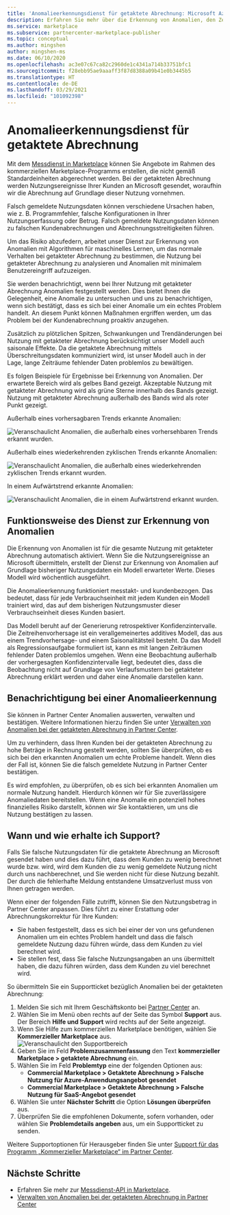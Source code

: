 ```yaml
---
title: 'Anomalieerkennungsdienst für getaktete Abrechnung: Microsoft Azure Marketplace'
description: Erfahren Sie mehr über die Erkennung von Anomalien, den Zeitpunkt des Versands von Benachrichtigungen, den Umgang damit und über Supportoptionen.
ms.service: marketplace
ms.subservice: partnercenter-marketplace-publisher
ms.topic: conceptual
ms.author: mingshen
author: mingshen-ms
ms.date: 06/10/2020
ms.openlocfilehash: ac3e07c67ca82c2960de1c4341a714b33751bfc1
ms.sourcegitcommit: f28ebb95ae9aaaff3f87d8388a09b41e0b3445b5
ms.translationtype: HT
ms.contentlocale: de-DE
ms.lasthandoff: 03/29/2021
ms.locfileid: "101092398"
---
```

# <a name="anomaly-detection-service-for-metered-billing"></a>Anomalieerkennungsdienst für getaktete Abrechnung

Mit dem [Messdienst in Marketplace](marketplace-metering-service-apis-faq.md) können Sie Angebote im Rahmen des kommerziellen Marketplace-Programms erstellen, die nicht gemäß Standardeinheiten abgerechnet werden. Bei der getakteten Abrechnung werden Nutzungsereignisse Ihrer Kunden an Microsoft gesendet, woraufhin wir die Abrechnung auf Grundlage dieser Nutzung vornehmen.

Falsch gemeldete Nutzungsdaten können verschiedene Ursachen haben, wie z. B. Programmfehler, falsche Konfigurationen in Ihrer Nutzungserfassung oder Betrug. Falsch gemeldete Nutzungsdaten können zu falschen Kundenabrechnungen und Abrechnungsstreitigkeiten führen.

Um das Risiko abzufedern, arbeitet unser Dienst zur Erkennung von Anomalien mit Algorithmen für maschinelles Lernen, um das normale Verhalten bei getakteter Abrechnung zu bestimmen, die Nutzung bei getakteter Abrechnung zu analysieren und Anomalien mit minimalem Benutzereingriff aufzuzeigen.

Sie werden benachrichtigt, wenn bei Ihrer Nutzung mit getakteter Abrechnung Anomalien festgestellt werden. Dies bietet Ihnen die Gelegenheit, eine Anomalie zu untersuchen und uns zu benachrichtigen, wenn sich bestätigt, dass es sich bei einer Anomalie um ein echtes Problem handelt. An diesem Punkt können Maßnahmen ergriffen werden, um das Problem bei der Kundenabrechnung proaktiv anzugehen.

Zusätzlich zu plötzlichen Spitzen, Schwankungen und Trendänderungen bei Nutzung mit getakteter Abrechnung berücksichtigt unser Modell auch saisonale Effekte. Da die getaktete Abrechnung mittels Überschreitungsdaten kommuniziert wird, ist unser Modell auch in der Lage, lange Zeiträume fehlender Daten problemlos zu bewältigen.

Es folgen Beispiele für Ergebnisse bei Erkennung von Anomalien. Der erwartete Bereich wird als gelbes Band gezeigt. Akzeptable Nutzung mit getakteter Abrechnung wird als grüne Sterne innerhalb des Bands gezeigt. Nutzung mit getakteter Abrechnung außerhalb des Bands wird als roter Punkt gezeigt.  

Außerhalb eines vorhersagbaren Trends erkannte Anomalien:

![Veranschaulicht Anomalien, die außerhalb eines vorhersehbaren Trends erkannt wurden.](media/anomaly-1.png)

Außerhalb eines wiederkehrenden zyklischen Trends erkannte Anomalien:

![Veranschaulicht Anomalien, die außerhalb eines wiederkehrenden zyklischen Trends erkannt wurden.](media/anomaly-2.png)

In einem Aufwärtstrend erkannte Anomalien:

![Veranschaulicht Anomalien, die in einem Aufwärtstrend erkannt wurden.](media/anomaly-3.png)

## <a name="how-anomaly-detection-service-works"></a>Funktionsweise des Dienst zur Erkennung von Anomalien

Die Erkennung von Anomalien ist für die gesamte Nutzung mit getakteter Abrechnung automatisch aktiviert. Wenn Sie die Nutzungsereignisse an Microsoft übermitteln, erstellt der Dienst zur Erkennung von Anomalien auf Grundlage bisheriger Nutzungsdaten ein Modell erwarteter Werte. Dieses Modell wird wöchentlich ausgeführt.

Die Anomalieerkennung funktioniert messtakt- und kundenbezogen. Das bedeutet, dass für jede Verbrauchseinheit mit jedem Kunden ein Modell trainiert wird, das auf dem bisherigen Nutzungsmuster dieser Verbrauchseinheit dieses Kunden basiert.

Das Modell beruht auf der Generierung retrospektiver Konfidenzintervalle. Die Zeitreihenvorhersage ist ein verallgemeinertes additives Modell, das aus einem Trendvorhersage- und einem Saisonalitätsteil besteht. Da das Modell als Regressionsaufgabe formuliert ist, kann es mit langen Zeiträumen fehlender Daten problemlos umgehen. Wenn eine Beobachtung außerhalb der vorhergesagten Konfidenzintervalle liegt, bedeutet dies, dass die Beobachtung nicht auf Grundlage von Verlaufsmustern bei getakteter Abrechnung erklärt werden und daher eine Anomalie darstellen kann.

## <a name="anomaly-detection-notification"></a>Benachrichtigung bei einer Anomalieerkennung

Sie können in Partner Center Anomalien auswerten, verwalten und bestätigen. Weitere Informationen hierzu finden Sie unter [Verwalten von Anomalien bei der getakteten Abrechnung in Partner Center](../anomaly-detection.md).

Um zu verhindern, dass Ihren Kunden bei der getakteten Abrechnung zu hohe Beträge in Rechnung gestellt werden, sollten Sie überprüfen, ob es sich bei den erkannten Anomalien um echte Probleme handelt. Wenn dies der Fall ist, können Sie die falsch gemeldete Nutzung in Partner Center bestätigen.

Es wird empfohlen, zu überprüfen, ob es sich bei erkannten Anomalien um normale Nutzung handelt. Hierdurch können wir für Sie zuverlässigere Anomaliedaten bereitstellen. Wenn eine Anomalie ein potenziell hohes finanzielles Risiko darstellt, können wir Sie kontaktieren, um uns die Nutzung bestätigen zu lassen.

## <a name="when-and-how-to-get-support"></a>Wann und wie erhalte ich Support?

Falls Sie falsche Nutzungsdaten für die getaktete Abrechnung an Microsoft gesendet haben und dies dazu führt, dass dem Kunden zu wenig berechnet wurde bzw. wird, wird dem Kunden die zu wenig gemeldete Nutzung nicht durch uns nachberechnet, und Sie werden nicht für diese Nutzung bezahlt. Der durch die fehlerhafte Meldung entstandene Umsatzverlust muss von Ihnen getragen werden.

Wenn einer der folgenden Fälle zutrifft, können Sie den Nutzungsbetrag in Partner Center anpassen. Dies führt zu einer Erstattung oder Abrechnungskorrektur für Ihre Kunden:

- Sie haben festgestellt, dass es sich bei einer der von uns gefundenen Anomalien um ein echtes Problem handelt und dass die falsch gemeldete Nutzung dazu führen würde, dass dem Kunden zu viel berechnet wird.
- Sie stellen fest, dass Sie falsche Nutzungsangaben an uns übermittelt haben, die dazu führen würden, dass dem Kunden zu viel berechnet wird.

So übermitteln Sie ein Supportticket bezüglich Anomalien bei der getakteten Abrechnung:

1. Melden Sie sich mit Ihrem Geschäftskonto bei [Partner Center](https://partner.microsoft.com/dashboard/commercial-marketplace/overview) an.
1. Wählen Sie im Menü oben rechts auf der Seite das Symbol **Support** aus. Der Bereich **Hilfe und Support** wird rechts auf der Seite angezeigt.
1. Wenn Sie Hilfe zum kommerziellen Marketplace benötigen, wählen Sie **Kommerzieller Marketplace** aus.
   ![Veranschaulicht den Supportbereich](../media/support/commercial-marketplace-support-pane.png)
1. Geben Sie im Feld **Problemzusammenfassung** den Text **kommerzieller Marketplace > getaktete Abrechnung** ein.
1. Wählen Sie im Feld **Problemtyp** eine der folgenden Optionen aus:
    - **Commercial Marketplace > Getaktete Abrechnung > Falsche Nutzung für Azure-Anwendungsangebot gesendet**
    - **Commercial Marketplace > Getaktete Abrechnung > Falsche Nutzung für SaaS-Angebot gesendet**
1. Wählen Sie unter **Nächster Schritt** die Option **Lösungen überprüfen** aus.
1. Überprüfen Sie die empfohlenen Dokumente, sofern vorhanden, oder wählen Sie **Problemdetails angeben** aus, um ein Supportticket zu senden.

Weitere Supportoptionen für Herausgeber finden Sie unter [Support für das Programm „Kommerzieller Marketplace“ im Partner Center](../support.md).

## <a name="next-steps"></a>Nächste Schritte

- Erfahren Sie mehr zur [Messdienst-API in Marketplace](marketplace-metering-service-apis.md).
- [Verwalten von Anomalien bei der getakteten Abrechnung in Partner Center](../anomaly-detection.md)
